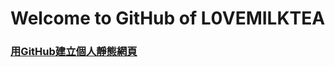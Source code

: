 
Welcome to GitHub of L0VEMILKTEA
====

### [用GitHub建立個人靜態網頁][1]

[1]: https://l0vemilktea.serveblog.net/